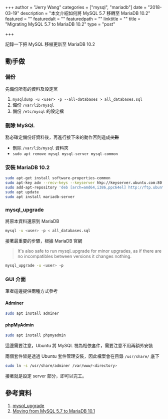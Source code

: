 +++
author = "Jerry Wang"
categories = ["mysql", "mariadb"]
date = "2018-03-19"
description = "本文介紹如何將 MySQL 5.7 移轉至 MariaDB 10.2"
featured = ""
featuredalt = ""
featuredpath = ""
linktitle = ""
title = "Migrating MySQL 5.7 to MariaDB 10.2"
type = "post"

+++

記錄一下把 MySQL 移植更新至 MariaDB 10.2

## 動手做

### 備份

先備份所有的資料及設定黨

1. `mysqldump -u <user> -p --all-databases > all_databases.sql`
1. 備份 `/var/lib/mysql`
1. 備份 `/etc/mysql` 的設定檔

### 刪除 MySQL

務必確定備份好資料後，再進行接下來的動作否則造成~~災難~~

* 刪除 `/var/lib/mysql` 資料夾
* `sudo apt remove mysql mysql-server mysql-common`

### 安裝 MariaDB 10.2

```bash
sudo apt-get install software-properties-common
sudo apt-key adv --recv-keys --keyserver hkp://keyserver.ubuntu.com:80 0xF1656F24C74CD1D8
sudo add-apt-repository 'deb [arch=amd64,i386,ppc64el] http://ftp.ubuntu-tw.org/mirror/mariadb/repo/10.2/ubuntu xenial main'
sudo apt update
sudo apt install mariadb-server
```

### mysql_upgrade

將原本資料還原到 MariaDB

```bash
mysql -u <user> -p < all_databases.sql
```

接著最重要的步驟，根據 MariaDB 官網

> It's also safe to run mysql_upgrade for minor upgrades, as if there are no incompatibles between versions it changes nothing.

```bash
mysql_upgrade -u <user> -p
```

### GUI 介面

筆者這邊提供兩種方式參考

#### Adminer

```bash
sudo apt install adminer
```

#### phpMyAdmin

```bash
sudo apt install phpmyadmin
```
這邊需要注意，Ubuntu 將 MySQL 視為相依套件，需要注意不用再額外安裝

兩個套件皆是透過 Ubuntu 套件管理安裝，因此檔案會在目錄 `/usr/share/` 底下

```bash
sudo ln -s /usr/share/adminer /var/www/<directory>
```

接著就是設定 server 部分，即可以完工。

## 參考資料

1. [mysql_upgrade](https://mariadb.com/kb/en/library/mysql_upgrade/)
1. [Moving from MySQL 5.7 to MariaDB 10.1
](https://medium.com/@mcloide/moving-from-mysql-5-7-to-mariadb-10-1-c7cb042ed8d8)
